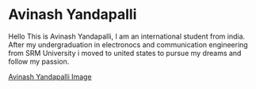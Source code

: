 # Avinash Yandapalli
Hello This is Avinash Yandapalli, I am an international student from india. After my undergraduation in electronocs and communication engineering from SRM University i moved to united states to pursue my dreams and follow my passion.

[Avinash Yandapalli Image](https://github.com/avinash1769/assignment2-Yandapalli-/blob/main/Avinash.jpeg)
